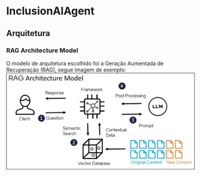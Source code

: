 # InclusionAIAgent

## Arquitetura

### RAG Architecture Model

O modelo de arquitetura escolhido foi a Geração Aumentada de Recuperação (RAG), segue imagem de exemplo:
![RAG Architecture Model](rag_arc_model.png)
